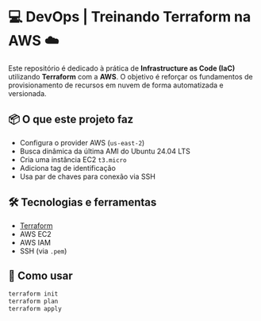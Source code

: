 # 💻 DevOps | Treinando Terraform na AWS ☁️

Este repositório é dedicado à prática de **Infrastructure as Code (IaC)** utilizando **Terraform** com a **AWS**. O objetivo é reforçar os fundamentos de provisionamento de recursos em nuvem de forma automatizada e versionada.

## 📦 O que este projeto faz

- Configura o provider AWS (`us-east-2`)
- Busca dinâmica da última AMI do Ubuntu 24.04 LTS
- Cria uma instância EC2 `t3.micro`
- Adiciona tag de identificação
- Usa par de chaves para conexão via SSH

## 🛠️ Tecnologias e ferramentas

- [Terraform](https://www.terraform.io/)
- AWS EC2
- AWS IAM
- SSH (via `.pem`)

## 🚀 Como usar

```bash
terraform init
terraform plan
terraform apply
